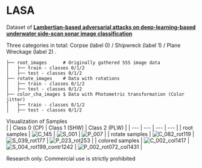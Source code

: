 # LASA
Dataset of [**Lambertian-based adversarial attacks on deep-learning-based underwater side-scan sonar image classification**](https://www.sciencedirect.com/science/article/pii/S003132032300064X?via%3Dihub)

Three categories in total: Corpse (label 0) / Shipwreck (label 1) / Plane Wreckage (label 2) 
.

    ├── root_images      # Originally gathered SSS image data  
    │   ├── train - classes 0/1/2  
    │   ├── test - classes 0/1/2 
    ├── rotate_images    # Data with rotations
    │   ├── train - classes 0/1/2
    │   ├── test - classes 0/1/2
    ├── color_cha_images $ Data with Photometric transformation (Color jitter)
    │   ├── train - classes 0/1/2
    │   ├── test - classes 0/1/2
	
	
Visualization of Samples	
|   | Class 0 (CP) | Class 1 (SHW) | Class 2 (PLW) |
| --- | --- | --- | --- |
| root samples | ![C_145](https://github.com/mqxwd68/LASA/blob/main/examples/C_145.jpg?raw=true) | ![S_001](https://github.com/mqxwd68/LASA/blob/main/examples/S_001.jpg?raw=true) | ![P_007](https://github.com/mqxwd68/LASA/blob/main/examples/P_007.jpg?raw=true) |
| rotate samples | ![C_082_rot119](https://github.com/mqxwd68/LASA/blob/main/examples/C_082_rot119.jpg?raw=true) | ![S_039_rot177](https://github.com/mqxwd68/LASA/blob/main/examples/S_039_rot177.jpg?raw=true) | ![P_023_rot253](https://github.com/mqxwd68/LASA/blob/main/examples/P_023_rot253.jpg?raw=true)  |
| colored samples |  ![C_002_col1417](https://github.com/mqxwd68/LASA/blob/main/examples/C_002_col1417.jpg?raw=true) | ![S_004_rot199_contr1242](https://github.com/mqxwd68/LASA/blob/main/examples/S_004_rot199_contr1242.jpg?raw=true) | ![P_002_rot072_col1431](https://github.com/mqxwd68/LASA/blob/main/examples/P_002_rot072_col1431.jpg?raw=true)   |

Research only. Commercial use is strictly prohibited
